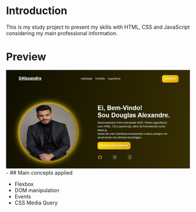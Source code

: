 # Introduction

This is my study project to present my skills with HTML, CSS and JavaScript considering my main professional information.

# Preview

<img src="https://github.com/DAlexandress/Site-Portfolio/blob/master/preview.png" heigth="500" />
- 
## Main concepts applied

- Flexbox
- DOM manipulation
- Events
- CSS Media Query
